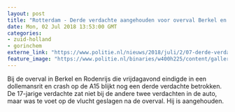 ```yaml
---
layout: post
title: "Rotterdam - Derde verdachte aangehouden voor overval Berkel en Rodenrijs"
date: Mon, 02 Jul 2018 13:53:00 GMT
categories: 
- zuid-holland 
- gorinchem 
externe_link: "https://www.politie.nl/nieuws/2018/juli/2/07-derde-verdachte-aangehouden-voor-overval-berkel-en-rodenrijs.html"
feature_image: "https://www.politie.nl/binaries/w400h225/content/gallery/politie/nieuws/2018/juli/07-rt/a15crash.jpg"
---
```


Bij de overval in Berkel en Rodenrijs die vrijdagavond eindigde in een dollemansrit en crash op de A15 blijkt nog een derde verdachte betrokken. De 17-jarige verdachte zat niet bij de andere twee verdachten in de auto, maar was te voet op de vlucht geslagen na de overval. Hij is aangehouden.

